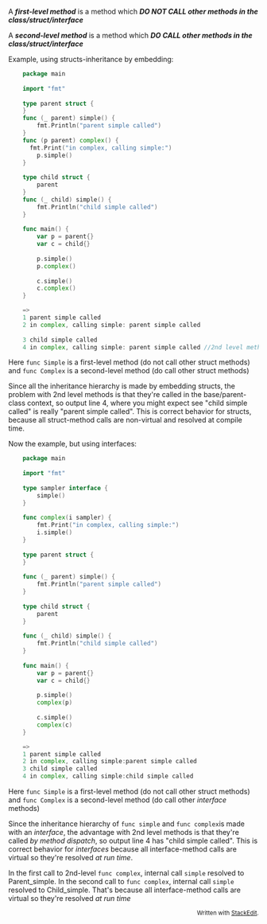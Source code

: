 

A ***first-level method*** is a method which ***DO NOT CALL *other methods* in the class/struct/interface***

A ***second-level method*** is a method which ***DO CALL *other methods* in the class/struct/interface***



Example, using structs-inheritance by embedding:

```go
    package main
    
    import "fmt"
    
    type parent struct {
    }
    func (_ parent) simple() {
    	fmt.Println("parent simple called")
    }
    func (p parent) complex() {
      fmt.Print("in complex, calling simple:")
    	p.simple()
    }
    
    type child struct {
    	parent
    }
    func (_ child) simple() {
    	fmt.Println("child simple called")
    }
    
    func main() {
    	var p = parent{}
    	var c = child{}
    
    	p.simple()
    	p.complex()
    
    	c.simple()
    	c.complex()
    }

    =>
    1 parent simple called
    2 in complex, calling simple: parent simple called
    
    3 child simple called
    4 in complex, calling simple: parent simple called //2nd level method was called on base-class context
```
     

Here `func Simple` is a first-level method (do not call other struct methods)
and `func Complex` is a second-level method (do call other struct methods)

Since all the inheritance hierarchy is made by embedding structs, the problem with 2nd level methods is that they're called in the base/parent-class context, so output line 4, where you might expect see  "child simple called" is really "parent simple called". This is correct behavior for structs, because all struct-method calls are non-virtual and resolved at compile time.


Now the example, but using interfaces:

```go
    package main
    
    import "fmt"
    
    type sampler interface {
    	simple()
    }
    
    func complex(i sampler) {
    	fmt.Print("in complex, calling simple:")
    	i.simple()
    }
    
    type parent struct {
    }
    
    func (_ parent) simple() {
    	fmt.Println("parent simple called")
    }
    
    type child struct {
    	parent
    }
    
    func (_ child) simple() {
    	fmt.Println("child simple called")
    }
    
    func main() {
    	var p = parent{}
    	var c = child{}
    
    	p.simple()
    	complex(p)
    
    	c.simple()
    	complex(c)
    }

    =>
    1 parent simple called
    2 in complex, calling simple:parent simple called
    3 child simple called
    4 in complex, calling simple:child simple called
```
    
Here `func Simple` is a first-level method (do not call other struct methods)
and `func Complex` is a second-level method (do call other *interface* methods)

Since the inheritance hierarchy of `func simple` and `func complex`is made with an *interface*, the advantage with 2nd level methods
is that they're called *by method dispatch*, so output line 4 has "child simple called".  This is correct behavior for *interfaces* because all interface-method calls are virtual so they're resolved *at run time*. 

In the first call to 2nd-level `func complex`, internal call `simple` resolved to Parent_simple. In the second call to `func complex`, internal call `simple` resolved to Child_simple. That's because all interface-method calls are virtual so they're resolved *at run time*




<small><p align=right>Written with [StackEdit](https://stackedit.io/).</p></small>
